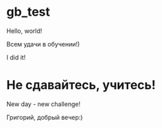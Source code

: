 # gb_test

Hello, world!

Всем удачи в обучении!)

I did it!

# Не сдавайтесь, учитесь!

New day - new challenge!

Григорий, добрый вечер:)

